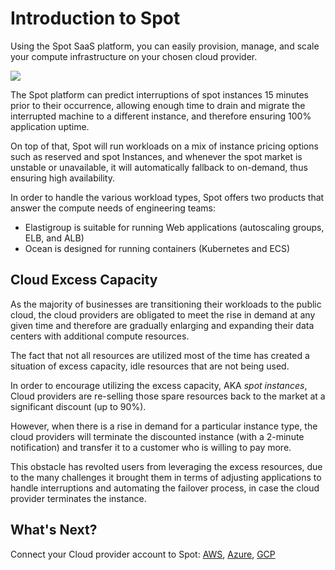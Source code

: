 # Introduction to Spot

Using the Spot SaaS platform, you can easily provision, manage, and scale your compute infrastructure on your chosen cloud provider.  

<img src="/connect-your-cloud-provider/_media/introduction-to-spot.png" />

The Spot platform can predict interruptions of spot instances 15 minutes prior to their occurrence, allowing enough time to drain and migrate the interrupted machine to a different instance, and therefore ensuring 100% application uptime.

On top of that, Spot will run workloads on a mix of instance pricing options such as reserved and spot Instances, and whenever the spot market is unstable or unavailable, it will automatically fallback to on-demand, thus ensuring high availability.

In order to handle the various workload types, Spot offers two products that answer the compute needs of engineering teams:

* Elastigroup is suitable for running Web applications (autoscaling groups, ELB, and ALB)
* Ocean is designed for running containers (Kubernetes and ECS)

## Cloud Excess Capacity
As the majority of businesses are transitioning their workloads to the public cloud, the cloud providers are obligated to meet the rise in demand at any given time and therefore are gradually enlarging and expanding their data centers with additional compute resources.

The fact that not all resources are utilized most of the time has created a situation of excess capacity, idle resources that are not being used.

In order to encourage utilizing the excess capacity, AKA *spot instances*, Cloud providers are re-selling those spare resources back to the market at a significant discount (up to 90%).

However, when there is a rise in demand for a particular instance type, the cloud providers will terminate the discounted instance (with a 2-minute notification) and transfer it to a customer who is willing to pay more.

This obstacle has revolted users from leveraging the excess resources, due to the many challenges it brought them in terms of adjusting applications to handle interruptions and automating the failover process, in case the cloud provider terminates the instance.

## What's Next?
Connect your Cloud provider account to Spot: [AWS](connect-your-cloud-provider/aws-account.md), [Azure](connect-your-cloud-provider/azure-account.md), [GCP](connect-your-cloud-provider/gcp-project.md)
